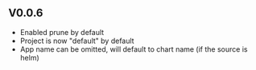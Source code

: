 ## V0.0.6
* Enabled prune by default
* Project is now "default" by default
* App name can be omitted, will default to chart name (if the source is helm)
